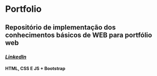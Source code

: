 # Portfolio

## Repositório de implementação dos conhecimentos básicos de WEB para portfólio web

### _[LinkedIn](https://www.linkedin.com/in/leo-fabricio-2951a818/)_

#### HTML, CSS E JS + Bootstrap
